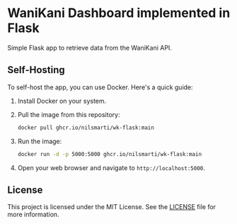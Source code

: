 # WaniKani Dashboard implemented in Flask

Simple Flask app to retrieve data from the WaniKani API.

## Self-Hosting

To self-host the app, you can use Docker. Here's a quick guide:

1. Install Docker on your system.
2. Pull the image from this repository:

   ```bash
   docker pull ghcr.io/nilsmarti/wk-flask:main
   ```

3. Run the image:

   ```bash
   docker run -d -p 5000:5000 ghcr.io/nilsmarti/wk-flask:main
   ```

4. Open your web browser and navigate to `http://localhost:5000`.

## License

This project is licensed under the MIT License. See the [LICENSE](LICENSE) file for more information.
